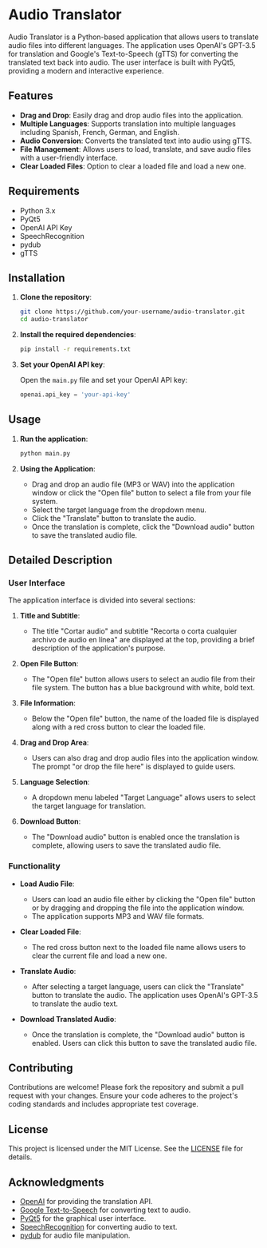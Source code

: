 # Audio Translator

Audio Translator is a Python-based application that allows users to translate audio files into different languages. The application uses OpenAI's GPT-3.5 for translation and Google's Text-to-Speech (gTTS) for converting the translated text back into audio. The user interface is built with PyQt5, providing a modern and interactive experience.

## Features

- **Drag and Drop**: Easily drag and drop audio files into the application.
- **Multiple Languages**: Supports translation into multiple languages including Spanish, French, German, and English.
- **Audio Conversion**: Converts the translated text into audio using gTTS.
- **File Management**: Allows users to load, translate, and save audio files with a user-friendly interface.
- **Clear Loaded Files**: Option to clear a loaded file and load a new one.

## Requirements

- Python 3.x
- PyQt5
- OpenAI API Key
- SpeechRecognition
- pydub
- gTTS

## Installation

1. **Clone the repository**:

    ```bash
    git clone https://github.com/your-username/audio-translator.git
    cd audio-translator
    ```

2. **Install the required dependencies**:

    ```bash
    pip install -r requirements.txt
    ```

3. **Set your OpenAI API key**:

    Open the `main.py` file and set your OpenAI API key:

    ```python
    openai.api_key = 'your-api-key'
    ```

## Usage

1. **Run the application**:

    ```bash
    python main.py
    ```

2. **Using the Application**:
    - Drag and drop an audio file (MP3 or WAV) into the application window or click the "Open file" button to select a file from your file system.
    - Select the target language from the dropdown menu.
    - Click the "Translate" button to translate the audio.
    - Once the translation is complete, click the "Download audio" button to save the translated audio file.

## Detailed Description

### User Interface

The application interface is divided into several sections:

1. **Title and Subtitle**:
    - The title "Cortar audio" and subtitle "Recorta o corta cualquier archivo de audio en línea" are displayed at the top, providing a brief description of the application's purpose.

2. **Open File Button**:
    - The "Open file" button allows users to select an audio file from their file system. The button has a blue background with white, bold text.

3. **File Information**:
    - Below the "Open file" button, the name of the loaded file is displayed along with a red cross button to clear the loaded file.

4. **Drag and Drop Area**:
    - Users can also drag and drop audio files into the application window. The prompt "or drop the file here" is displayed to guide users.

5. **Language Selection**:
    - A dropdown menu labeled "Target Language" allows users to select the target language for translation.

6. **Download Button**:
    - The "Download audio" button is enabled once the translation is complete, allowing users to save the translated audio file.

### Functionality

- **Load Audio File**:
    - Users can load an audio file either by clicking the "Open file" button or by dragging and dropping the file into the application window.
    - The application supports MP3 and WAV file formats.

- **Clear Loaded File**:
    - The red cross button next to the loaded file name allows users to clear the current file and load a new one.

- **Translate Audio**:
    - After selecting a target language, users can click the "Translate" button to translate the audio. The application uses OpenAI's GPT-3.5 to translate the audio text.

- **Download Translated Audio**:
    - Once the translation is complete, the "Download audio" button is enabled. Users can click this button to save the translated audio file.

## Contributing

Contributions are welcome! Please fork the repository and submit a pull request with your changes. Ensure your code adheres to the project's coding standards and includes appropriate test coverage.

## License

This project is licensed under the MIT License. See the [LICENSE](LICENSE) file for details.

## Acknowledgments

- [OpenAI](https://openai.com/) for providing the translation API.
- [Google Text-to-Speech](https://pypi.org/project/gTTS/) for converting text to audio.
- [PyQt5](https://pypi.org/project/PyQt5/) for the graphical user interface.
- [SpeechRecognition](https://pypi.org/project/SpeechRecognition/) for converting audio to text.
- [pydub](https://pypi.org/project/pydub/) for audio file manipulation.

